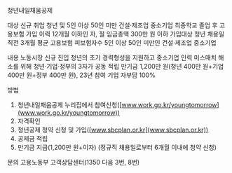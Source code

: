 청년내일채움공제

대상
 신규 취업 청년 및 5인 이상 50인 미만 건설·제조업 중소기업
   최종학교 졸업 후 고용보험 가입 이력 12개월 이하인 자, 월 임금총액 300만 원 이하
   가입대상 청년 채용일 직전 3개월 평균 고용보험 피보험자수 5인 이상 50인 미만인 건설·제조업 중소기업

내용
 노동시장 신규 진입 청년의 초기 경력형성을 지원하고 중소기업 인력 미스매치 해소를 위해 청년·기업·정부의 3자가 공동 적립
   만기금 1,200만 원(청년 400만 원+기업 400만 원+정부 400만 원), 23년 참여 기업 자부담 100%

방법
  1. 청년내일채움공제 누리집에서 참여신청([www.work.go.kr/youngtomorrow](www.work.go.kr/youngtomorrow))
  2. 자격확인
  3. 청년공제 청약 신청 및 가입([www.sbcplan.or.kr](www.sbcplan.or.kr))
  4. 공제금 적립
  5. 만기금 지급(1,200만 원+이자) (정규직 채용일로부터 6개월 이내에 청약 신청)

문의
 고용노동부 고객상담센터(1350 다음 3번, 8번)
